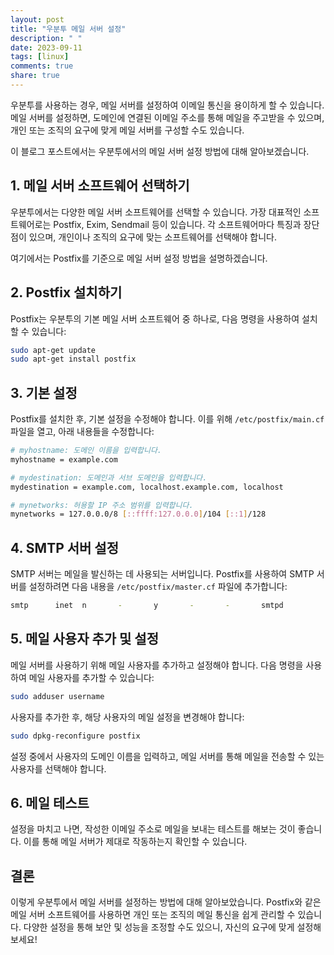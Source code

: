 ```yaml
---
layout: post
title: "우분투 메일 서버 설정"
description: " "
date: 2023-09-11
tags: [linux]
comments: true
share: true
---
```


우분투를 사용하는 경우, 메일 서버를 설정하여 이메일 통신을 용이하게 할 수 있습니다. 메일 서버를 설정하면, 도메인에 연결된 이메일 주소를 통해 메일을 주고받을 수 있으며, 개인 또는 조직의 요구에 맞게 메일 서버를 구성할 수도 있습니다.

이 블로그 포스트에서는 우분투에서의 메일 서버 설정 방법에 대해 알아보겠습니다. 

## 1. 메일 서버 소프트웨어 선택하기

우분투에서는 다양한 메일 서버 소프트웨어를 선택할 수 있습니다. 가장 대표적인 소프트웨어로는 Postfix, Exim, Sendmail 등이 있습니다. 각 소프트웨어마다 특징과 장단점이 있으며, 개인이나 조직의 요구에 맞는 소프트웨어를 선택해야 합니다. 

여기에서는 Postfix를 기준으로 메일 서버 설정 방법을 설명하겠습니다.

## 2. Postfix 설치하기

Postfix는 우분투의 기본 메일 서버 소프트웨어 중 하나로, 다음 명령을 사용하여 설치할 수 있습니다:

```bash
sudo apt-get update
sudo apt-get install postfix
```

## 3. 기본 설정

Postfix를 설치한 후, 기본 설정을 수정해야 합니다. 이를 위해 `/etc/postfix/main.cf` 파일을 열고, 아래 내용들을 수정합니다:

```bash
# myhostname: 도메인 이름을 입력합니다.
myhostname = example.com

# mydestination: 도메인과 서브 도메인을 입력합니다.
mydestination = example.com, localhost.example.com, localhost

# mynetworks: 허용할 IP 주소 범위를 입력합니다.
mynetworks = 127.0.0.0/8 [::ffff:127.0.0.0]/104 [::1]/128
```

## 4. SMTP 서버 설정

SMTP 서버는 메일을 발신하는 데 사용되는 서버입니다. Postfix를 사용하여 SMTP 서버를 설정하려면 다음 내용을 `/etc/postfix/master.cf` 파일에 추가합니다:

```bash
smtp      inet  n       -       y       -       -       smtpd
```

## 5. 메일 사용자 추가 및 설정

메일 서버를 사용하기 위해 메일 사용자를 추가하고 설정해야 합니다. 다음 명령을 사용하여 메일 사용자를 추가할 수 있습니다:

```bash
sudo adduser username
```

사용자를 추가한 후, 해당 사용자의 메일 설정을 변경해야 합니다:

```bash
sudo dpkg-reconfigure postfix
```

설정 중에서 사용자의 도메인 이름을 입력하고, 메일 서버를 통해 메일을 전송할 수 있는 사용자를 선택해야 합니다.

## 6. 메일 테스트

설정을 마치고 나면, 작성한 이메일 주소로 메일을 보내는 테스트를 해보는 것이 좋습니다. 이를 통해 메일 서버가 제대로 작동하는지 확인할 수 있습니다.

## 결론

이렇게 우분투에서 메일 서버를 설정하는 방법에 대해 알아보았습니다. Postfix와 같은 메일 서버 소프트웨어를 사용하면 개인 또는 조직의 메일 통신을 쉽게 관리할 수 있습니다. 다양한 설정을 통해 보안 및 성능을 조정할 수도 있으니, 자신의 요구에 맞게 설정해 보세요!